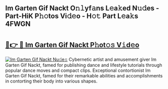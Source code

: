 ## Im Garten Gif Nackt O𝚗𝚕yf𝚊ns L𝚎a𝚔ed N𝚞𝚍es - Part-HiK P𝚑𝚘tos Vi𝚍𝚎o - H𝚘𝚝 Part L𝚎a𝚔s 4FWGN

# <h2><a href="http://kf9orf0.oniu.top/?m=Im+Garten+Gif+Nackt">🔗👉 🔴 Im Garten Gif Nackt P𝚑ot𝚘𝚜 V𝚒d𝚎o</a></h2>

[![Im Garten Gif Nackt Nu𝚍e𝚜](https://i.imgur.com/0qMVB7G.gif)](http://kf9orf0.oniu.top/?m=Im+Garten+Gif+Nackt)
Cybernetic artist and amusement giver Im Garten Gif Nackt, famed for publishing dance and lifestyle tutorials through popular dance moves and compact clips. Exceptional contortionist Im Garten Gif Nackt, famed for their remarkable abilities and accomplishments in contorting their body into various shapes.  
